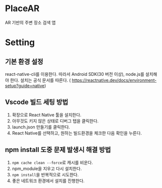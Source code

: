 # PlaceAR
AR 기반의 주변 장소 검색 앱


# Setting
## 기본 환경 설정
react-native-cli를 이용한다. 따라서 Android SDK(30 버전 이상), node.js를 설치해야 한다. 설치는 공식 문서를 따른다. (
https://reactnative.dev/docs/environment-setup?guide=native)
## Vscode 빌드 세팅 방법
1. 확장으로 React Native 툴을 설치한다.
2. 아무것도 키지 않은 상태로 디버그 탭을 클릭한다.
3. launch.json 만들기를 클릭한다.
4. React Native를 선택하고, 원하는 빌드환경을 체크한 다음 확인을 누른다.


## npm install 도중 문제 발생시 해결 방법
1. `npm cache clean --force`로 캐시를 비운다.
2. npm_module을 지우고 다시 설치한다.
3. `npm install`을 반복적으로 시도한다.
4. 좋은 네트워크 환경에서 설치를 진행한다.